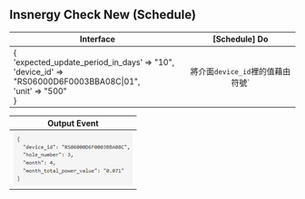 **Insnergy Check New (Schedule)**
-----


|Interface|[Schedule] Do|
|---|:-----------------:|
|{<br>'expected_update_period_in_days' => "10",<br>'device_id' => "RS06000D6F0003BBA08C\|01",<br>'unit' => "500"<br>}| 將介面`device_id`裡的值藉由符號`|`拆開為兩個值,將此兩個值透過API<br>查詢本月的總用電量,並將總用電量乘上介面`unit`裡的值<br>,最後將`插座編號``插座位置``月份``本月總電量``本月總費用`包成Event往下送|

|Output Event|
|:-----------------:|
|![the origin of the name](https://github.com/A20229/autorun_user_manual/blob/master/images/insnergy_check_new.png)|

